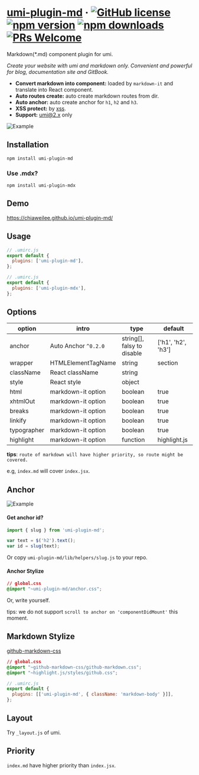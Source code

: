 # [umi-plugin-md](#) &middot; [![GitHub license](https://img.shields.io/badge/license-MIT-blue.svg)](https://github.com/chiaweilee/umi-plugin-md/blob/master/LICENSE) [![npm version](https://img.shields.io/npm/v/umi-plugin-md.svg?style=flat)](https://www.npmjs.com/package/umi-plugin-md) [![npm downloads](https://img.shields.io/npm/dm/umi-plugin-md.svg)](https://npmcharts.com/compare/umi-plugin-md?minimal=true) [![PRs Welcome](https://img.shields.io/badge/PRs-welcome-brightgreen.svg)](#)

Markdown(\*.md) component plugin for umi. 

*Create your website with umi and markdown only. Convenient and powerful for blog, documentation site and GitBook.*

* **Convert markdown into component:** loaded by `markdown-it` and translate into React component.
* **Auto routes create:** auto create markdown routes from dir.
* **Auto anchor:** auto create anchor for `h1`, `h2` and `h3`.
* **XSS protect:** by [xss](https://www.npmjs.com/package/xss).
* **Support:** umi@2.x only

![Example](https://raw.githubusercontent.com/chiaweilee/umi-plugin-md/master/Screenshot%202019-07-08%20at%2021.15.41.png)

## Installation

```
npm install umi-plugin-md
```

### Use .mdx?

```
npm install umi-plugin-mdx
```

## Demo

https://chiaweilee.github.io/umi-plugin-md/

## Usage

```js
// .umirc.js
export default {
  plugins: ['umi-plugin-md'],
};
```

```js
// .umirc.js
export default {
  plugins: ['umi-plugin-mdx'],
};
```

## Options

option | intro | type |  default  
-|-|-|-
anchor | Auto Anchor `^0.2.0` | string[], falsy to disable | ['h1', 'h2', 'h3'] |
wrapper | HTMLElementTagName | string | section |
className | React className | string | |
style | React style | object | |
html | markdown-it option | boolean | true |
xhtmlOut | markdown-it option | boolean | true |
breaks | markdown-it option | boolean | true |
linkify | markdown-it option | boolean | true |
typographer | markdown-it option | boolean | true |
highlight | markdown-it option | function | highlight.js |

**tips**: `route of markdown will have higher priority, so route might be covered.`

e.g, `index.md` will cover `index.jsx`.

## Anchor

![Example](https://raw.githubusercontent.com/chiaweilee/umi-plugin-md/master/Screenshot%202019-07-16%20at%2022.56.20.png)

#### Get anchor id?

```js
import { slug } from 'umi-plugin-md';

var text = $('h2').text();
var id = slug(text);
```

Or copy `umi-plugin-md/lib/helpers/slug.js` to your repo.

#### Anchor Stylize

```css
// global.css
@import "~umi-plugin-md/anchor.css";
```

Or, write yourself.

tips: we do not support `scroll to anchor on 'componentDidMount'` this moment.

## Markdown Stylize

[github-markdown-css](https://www.npmjs.com/package/github-markdown-css)

```css
// global.css
@import "~github-markdown-css/github-markdown.css";
@import "~highlight.js/styles/github.css";
```

```js
// .umirc.js
export default {
  plugins: [['umi-plugin-md', { className: 'markdown-body' }]],
};
```

## Layout

Try `_layout.js` of umi.

## Priority

`index.md` have higher priority than `index.jsx`.

